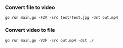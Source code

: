 
### Convert file to video
```go run main.go -F2V -src test/test.jpg -dst out.mp4```
### Convert video to file
```go run main.go -V2F -src out.mp4 -dst ./```
